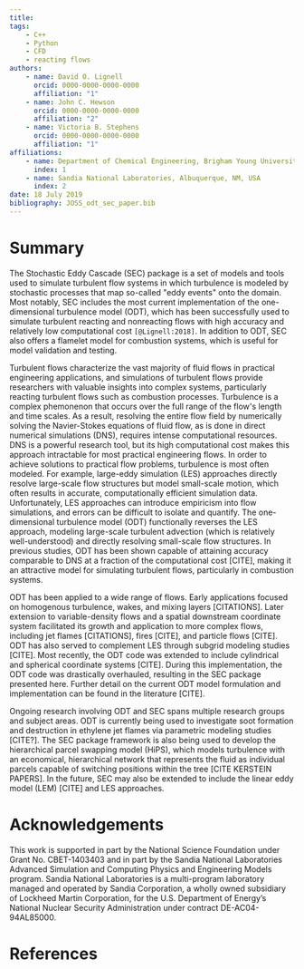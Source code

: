 ```yaml
---
title:  
tags:
    - C++
    - Python
    - CFD
    - reacting flows
authors:
    - name: David O. Lignell
      orcid: 0000-0000-0000-0000
      affiliation: "1" 
    - name: John C. Hewson
      orcid: 0000-0000-0000-0000
      affiliation: "2"
    - name: Victoria B. Stephens
      orcid: 0000-0000-0000-0000
      affiliation: "1"
affiliations:
    - name: Department of Chemical Engineering, Brigham Young University, Provo, UT, USA 
      index: 1
    - name: Sandia National Laboratories, Albuquerque, NM, USA
      index: 2
date: 18 July 2019
bibliography: JOSS_odt_sec_paper.bib
---
```


# Summary

The Stochastic Eddy Cascade (SEC) package is a set of models and tools used to simulate
turbulent flow systems in which turbulence is modeled by stochastic processes that map so-called
"eddy events" onto the domain. Most notably, SEC includes the most current implementation of the
one-dimensional turbulence model (ODT), which has been successfully used to simulate turbulent
reacting and nonreacting flows with high accuracy and relatively low computational cost
`[@Lignell:2018]`. In addition to ODT, SEC also offers a flamelet model for combustion systems,
which is useful for model validation and testing. 

Turbulent flows characterize the vast majority of fluid flows in practical engineering
applications, and simulations of turbulent flows provide researchers with valuable insights into
complex systems, particularly reacting turbulent flows such as combustion processes. Turbulence
is a complex phemonenon that occurs over the full range of the flow's length and time scales. As
a result, resolving the entire flow field by numerically solving the Navier-Stokes equations of
fluid flow, as is done in direct numerical simulations (DNS), requires intense computational
resources. DNS is a powerful research tool, but its high computational cost makes this approach
intractable for most practical engineering flows. In order to achieve solutions to practical
flow problems, turbulence is most often modeled. For example, large-eddy simulation (LES)
approaches directly resolve large-scale flow structures but model small-scale motion, which
often results in accurate, computationally efficient simulation data. Unfortunately, LES
approaches can introduce empiricism into flow simulations, and errors can be difficult to
isolate and quantify. The one-dimensional turbulence model (ODT) functionally reverses the LES
approach, modeling large-scale turbulent advection (which is relatively well-understood) and
directly resolving small-scale flow structures. In previous studies, ODT has been shown capable
of attaining accuracy comparable to DNS at a fraction of the computational cost [CITE], making it an
attractive model for simulating turbulent flows, particularly in combustion systems. 

ODT has been applied to a wide range of flows. Early applications focused on homogenous
turbulence, wakes, and mixing layers [CITATIONS]. Later extension to variable-density flows and
a spatial downstream coordinate system facilitated its growth and application to more complex
flows, including jet flames [CITATIONS], fires [CITE], and particle flows [CITE]. ODT has also
served to complement LES through subgrid modeling studies [CITE]. Most recently, the ODT code
was extended to include cylindrical and spherical coordinate systems [CITE]. During this
implementation, the ODT code was drastically overhauled, resulting in the SEC package presented
here. Further detail on the current ODT model formulation and implementation can be found in the
literature [CITE].

Ongoing research involving ODT and SEC spans multiple research groups and subject areas. ODT is
currently being used to investigate soot formation and destruction in ethylene jet flames via
parametric modeling studies [CITE?]. The SEC package framework is also being used to develop the
hierarchical parcel swapping model (HiPS), which models turbulence with an economical,
hierarchical network that represents the fluid as individual parcels capable of switching
positions within the tree [CITE KERSTEIN PAPERS]. In the future, SEC may also be extended to
include the linear eddy model (LEM) [CITE] and LES approaches. 

# Acknowledgements

This work is supported in part by the National Science Foundation under Grant No. CBET-1403403
and in part by the Sandia National Laboratories Advanced Simulation and Computing Physics and
Engineering Models program. Sandia National Laboratories is a multi-program laboratory
managed and operated by Sandia Corporation, a wholly owned subsidiary of Lockheed Martin
Corporation, for the U.S. Department of Energy’s National Nuclear Security Administration
under contract DE-AC04-94AL85000. 

# References
